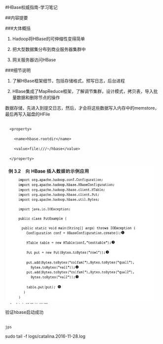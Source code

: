 #HBase权威指南-学习笔记

##内容提要

###大体概括

1. Hadoop将HBase的可伸缩性变得简单

2. 把大型数据集分布到商业服务器集群中

3. 网关服务器访问HBase



###细节说明

1. 了解HBase框架细节，包括存储格式，预写日志，后台进程

2. HBase集成了MapReduce框架，了解调节集群，设计模式，拷贝表，导入批量数据和删除节点的操作



数据存储，先进入到提交日志，然后，才会将这些数据写入内存中的memstore，最后再写入磁盘的HFile



```

  <property>

    <name>hbase.rootdir</name>

    <value>file:///~/hbase</value>

  </property>

```

![](images/codeDemo1.png)



验证hbase启动成功

```

jps

```

sudo tail -f logs/catalina.2016-11-28.log